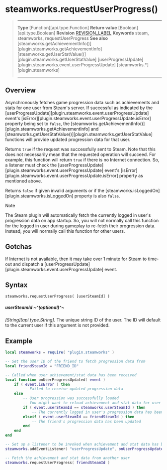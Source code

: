 # steamworks.requestUserProgress()

> --------------------- ------------------------------------------------------------------------------------------
> __Type__              [Function][api.type.Function]
> __Return value__      [Boolean][api.type.Boolean]
> __Revision__          [REVISION_LABEL](REVISION_URL)
> __Keywords__          steam, steamworks, requestUserProgress
> __See also__          [steamworks.getAchievementInfo()][plugin.steamworks.getAchievementInfo]
>                       [steamworks.getUserStatValue()][plugin.steamworks.getUserStatValue]
>                       [userProgressUpdate][plugin.steamworks.event.userProgressUpdate]
>						[steamworks.*][plugin.steamworks]
> --------------------- ------------------------------------------------------------------------------------------


## Overview

Asynchronously fetches game progression data such as achievements and stats for one user from Steam's server. If successful as indicated by the [userProgressUpdate][plugin.steamworks.event.userProgressUpdate] event's [isError][plugin.steamworks.event.userProgressUpdate.isError] property being set to `false`, the [steamworks.getAchievementInfo()][plugin.steamworks.getAchievementInfo] and [steamworks.getUserStatValue()][plugin.steamworks.getUserStatValue] functions will provide updated progression data for that user.

Returns `true` if the request was successfully sent to Steam. Note that this does not necessarily mean that the requested operation will succeed. For example, this function will return `true` if there is no Internet connection. So, a listener must check the [userProgressUpdate][plugin.steamworks.event.userProgressUpdate] event's [isError][plugin.steamworks.event.userProgressUpdate.isError] property as mentioned above.

Returns `false` if given invalid arguments or if the [steamworks.isLoggedOn][plugin.steamworks.isLoggedOn] property is also `false`.

<div class="guide-notebox">
<div class="notebox-title">Note</div>

The Steam plugin will automatically fetch the currently logged in user's progression data on app startup. So, you will not normally call this function for the logged in user during gameplay to <nobr>re-fetch</nobr> their progression data. Instead, you will normally call this function for other users.

</div>


## Gotchas

If Internet is not available, then it may take over 1 minute for Steam to time-out and dispatch a [userProgressUpdate][plugin.steamworks.event.userProgressUpdate] event.


## Syntax

	steamworks.requestUserProgress( [userSteamId] )

##### userSteamId ~^(optional)^~
_[String][api.type.String]._ The unique string ID of the user. The ID will default to the current user if this argument is not provided.


## Example

``````lua
local steamworks = require( "plugin.steamworks" )

-- Set the user ID of the friend to fetch progression data from
local friendSteamId = "FRIEND_ID"

-- Called when user achievement/stat data has been received
local function onUserProgressUpdated( event )
	if ( event.isError ) then
		-- Failed to receive updated progression data
	else
		-- User progression was successfully loaded
		-- You might want to reload achievement and stat data for user here
		if ( event.userSteamId == steamworks.userSteamId ) then
			-- The currently logged in user's progression data has been updated
		elseif ( event.userSteamId == friendSteamId ) then
			-- The friend's progression data has been updated
		end
	end
end

-- Set up a listener to be invoked when achievement and stat data has been updated
steamworks.addEventListener( "userProgressUpdate", onUserProgressUpdated )

-- Fetch the achievement and stat data from another user
steamworks.requestUserProgress( friendSteamId )
``````
